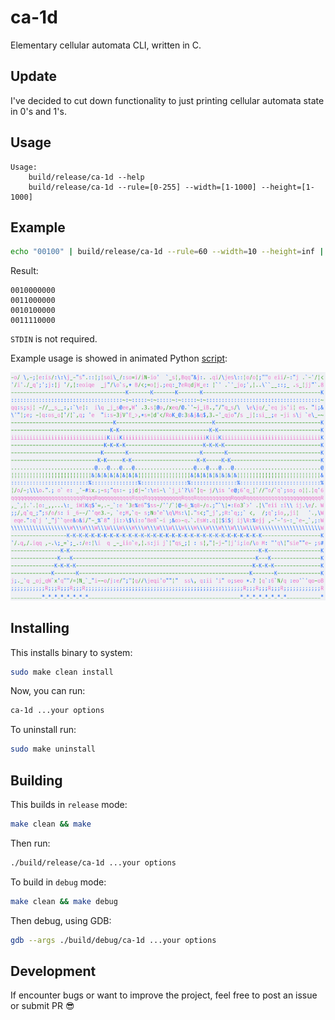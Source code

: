 # ca-1d

Elementary cellular automata CLI, written in C.

## Update

I've decided to cut down functionality to just printing cellular automata state in 0's and 1's.

## Usage

```text
Usage:
	build/release/ca-1d --help
	build/release/ca-1d --rule=[0-255] --width=[1-1000] --height=[1-1000]
```

## Example

```bash
echo "00100" | build/release/ca-1d --rule=60 --width=10 --height=inf | head -n 4
```

Result:

```text
0010000000
0011000000
0010100000
0011110000

```

`STDIN` is not required.

Example usage is showed in animated Python [script](./examples/animation.py):

![Python animation example](./img/example-python-script.png)

## Installing

This installs binary to system:

```bash
sudo make clean install
```

Now, you can run:

```bash
ca-1d ...your options
```

To uninstall run:

```bash
sudo make uninstall
```

## Building

This builds in `release` mode:

```bash
make clean && make
```

Then run:

```bash
./build/release/ca-1d ...your options
```

To build in `debug` mode:

```bash
make clean && make debug
```

Then debug, using GDB:

```bash
gdb --args ./build/debug/ca-1d ...your options
```

## Development

If encounter bugs or want to improve the project,
feel free to post an issue or submit PR :sunglasses:
